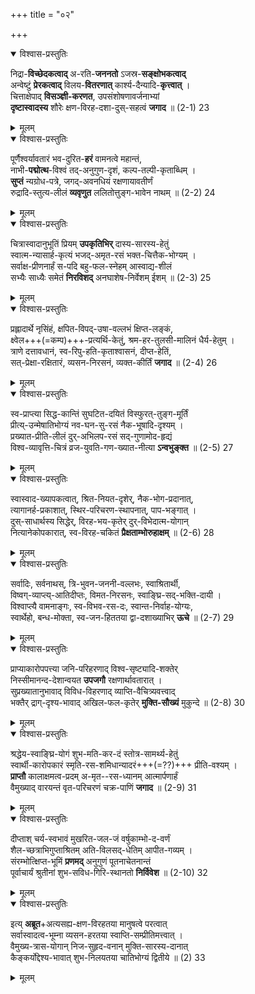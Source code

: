 +++
title = "०२"

+++

<details open><summary>विश्वास-प्रस्तुतिः</summary>

निद्रा-**विच्छेदकत्वाद्** अ-रति-**जननतो** ऽजस्र-**सङ्क्षोभकत्वाद्**  
अन्वेष्टुं **प्रेरकत्वाद्** विलय-**वितरणात्** कार्श्य-दैन्यादि-**कृत्त्वात्** ।  
चित्ताक्षेपाद् **विसञ्ज्ञी-करणत**, उपसंशोषणावर्जनाभ्यां  
**दृष्टास्वादस्य** शौरेः क्षण-विरह-दशा-दुस्-सहत्वं **जगाद** ॥ (2-1) 23
</details>

<details><summary>मूलम्</summary>

निद्राविच्छेदकत्वाद् अरतिजननतोऽजस्रसङ्क्षोभकत्वाद्  
अन्वेष्टुं प्रेरकत्वाद् विलयवितरणात् कार्श्यदैन्यादिकृत्त्वात् ।  
चित्ताक्षेपाद् विसञ्ज्ञीकरणत उपसंशोषणावर्जनाभ्यां  
दृष्टास्वादस्य शौरेः क्षणविरहदशादुस्सहत्वं जगाद ॥ (2-1) 23
</details>



<details open><summary>विश्वास-प्रस्तुतिः</summary>

पूर्णैश्वर्यावतारं भव-दुरित-**हरं** वामनत्वे महान्तं,  
नाभी-**पद्मोत्थ**-विश्वं तद्-अनुगुण-दृशं, कल्प-तल्पी-कृताब्धिम् ।  
**सुप्तं** न्यग्रोध-पत्रे, जगद्-अवनधियं रक्षणायावतीर्णं  
रुद्रादि-स्तुत्य-लीलं **व्यवृणुत** ललितोत्तुङ्ग-भावेन नाथम् ॥ (2-2) 24
</details>

<details><summary>मूलम्</summary>

पूर्णैश्वर्यावतारं भवदुरितहरं वामनत्वे महान्तं  
नाभीपद्मोत्थविश्वं तदनुगुणदृशं कल्पतल्पीकृताब्धिम् ।  
सुप्तं न्यग्रोधपत्रे जगदवनधियं रक्षणायावतीर्णं  
रुद्रादिस्तुत्यलीलं व्यवृणुत ललितोत्तुङ्गभावेन नाथम् ॥ (2-2) 24
</details>



<details open><summary>विश्वास-प्रस्तुतिः</summary>

चित्रास्वादानुभूतिं प्रियम् **उपकृतिभिर्** दास्य-सारस्य-हेतुं  
स्वात्म-न्यासार्ह-कृत्यं भजद्-अमृत-रसं भक्त-चित्तैक-भोग्यम् ।  
सर्वाक्ष-प्रीणनार्हं स-पदि बहु-फल-स्नेहम् आस्वाद्य-शीलं  
सभ्यैः साध्यैः समेतं **निरविशद्** अनघाशेष-निर्वेशम् ईशम् ॥ (2-3) 25
</details>

<details><summary>मूलम्</summary>

चित्रास्वादानुभूतिं प्रियमुपकृतिभिर् दास्यसारस्यहेतुं  
स्वात्मन्यासार्हकृत्यं भजदमृतरसं भक्तचित्तैकभोग्यम् ।  
सर्वाक्षप्रीणनार्हं सपदि बहुफलस्नेहमास्वाद्यशीलं  
सभ्यैः साध्यैः समेतं निरविशदनघाशेषनिर्वेशमीशम् ॥ (2-3) 25
</details>

<details open><summary>विश्वास-प्रस्तुतिः</summary>

प्रह्लादार्थे नृसिंहं, क्षपित-विपद्-उषा-वल्लभं क्षिप्त-लङ्कं,  
क्ष्वेल+++(=कम्प)+++-प्रत्यर्थि-केतुं, श्रम-हर-तुलसी-मालिनं धैर्य-हेतुम् ।  
त्राणे दत्तावधानं, स्व-रिपु-हति-कृताश्वासनं, दीप्त-हेतिं,  
सत्-प्रेक्षा-रक्षितारं, व्यसन-निरसनं, व्यक्त-कीर्तिं **जगाद** ॥ (2-4) 26
</details>

<details><summary>मूलम्</summary>

प्रह्लादार्थे नृसिंहं क्षपितविपदुषावल्लभं क्षिप्तलङ्कं  
क्ष्वेलप्रत्यर्थिकेतुं श्रमहरतुलसीमालिनं धैर्यहेतुम् ।  
त्राणे दत्तावधानं स्वरिपुहतिकृताश्वासनं दीप्तहेतिं  
सत्प्रेक्षारक्षितारं व्यसननिरसनं व्यक्तकीर्तिं जगाद ॥ (2-4) 26
</details>



<details open><summary>विश्वास-प्रस्तुतिः</summary>

स्व-प्राप्त्या सिद्ध-कान्तिं सुघटित-दयितं विस्फुरत्-तुङ्ग-मूर्तिं  
प्रीत्य्-उन्मेषातिभोग्यं नव-घन-सु-रसं नैक-भूषादि-दृश्यम् ।  
प्रख्यात-प्रीति-लीलं दुर्-अभिलप-रसं सद्-गुणामोद-हृद्यं  
विश्व-व्यावृत्ति-चित्रं व्रज-युवति-गण-ख्यात-नीत्या **ऽन्वभुङ्क्त** ॥ (2-5) 27
</details>

<details><summary>मूलम्</summary>

स्वप्राप्त्या सिद्धकान्तिं सुघटितदयितं विस्फुरत्तुङ्गमूर्तिं  
प्रीत्युन्मेषातिभोग्यं नवघनसुरसं नैकभूषादिदृश्यम् ।  
प्रख्यातप्रीतिलीलं दुरभिलपरसं सद्गुणामोदहृद्यं  
विश्वव्यावृत्तिचित्रं व्रजयुवतिगणख्यातनीत्याऽन्वभुङ्क्त ॥ (2-5) 27
</details>



<details open><summary>विश्वास-प्रस्तुतिः</summary>

स्वास्वाद-ख्यापकत्वात्, श्रित-नियत-दृशेर्, नैक-भोग-प्रदानात्,  
त्यागानर्ह-प्रकाशात्, स्थिर-परिचरण-स्थापनात्, पाप-भङ्गात् ।  
दुस्-साधार्थस्य सिद्धेर्, विरह-भय-कृतेर् दुर्-विभेदात्म-योगान्  
नित्यानेकोपकारात्, स्व-विरह-चकितं **प्रैक्षताम्भोरुहाक्षम्** ॥ (2-6) 28
</details>

<details><summary>मूलम्</summary>

स्वास्वादख्यापकत्वात् श्रितनियतदृशेर् नैकभोगप्रदानात्  
त्यागानर्हप्रकाशात् स्थिरपरिचरणस्थापनात् पापभङ्गात् ।  
दुस्साधार्थस्य सिद्धेर् विरहभयकृतेर् दुर्विभेदात्मयोगान्  
नित्यानेकोपकारात् स्वविरहचकितं प्रैक्षताम्भोरुहाक्षम् ॥ (2-6) 28
</details>



<details open><summary>विश्वास-प्रस्तुतिः</summary>

सर्वादिः, सर्वनाथस्, त्रि-भुवन-जननी-वल्लभः, स्वाश्रितार्थी,  
विष्वग्-व्याप्त्य्-आतिदीप्तः, विमत-निरसनः, स्वाङ्घ्रि-सद्-भक्ति-दायी ।  
विश्वाप्त्यै वामनाङ्गः, स्व-विभव-रस-दः, स्वान्त-निर्वाह-योग्यः,  
स्वार्थेहो, बन्ध-मोक्ता, स्व-जन-हिततया द्वा-दशाख्याभिर् **ऊचे** ॥ (2-7) 29
</details>

<details><summary>मूलम्</summary>

सर्वादिः सर्वनाथस् त्रिभुवनजननीवल्लभः स्वाश्रितार्थी  
विष्वग्व्याप्त्यातिदीप्तः विमतनिरसनः स्वाङ्घ्रिसद्भक्तिदायी ।  
विश्वाप्त्यै वामनाङ्गः स्वविभवरसदः स्वान्तनिर्वाहयोग्यः  
स्वार्थेहो बन्धमोक्ता स्वजनहिततया द्वादशाख्याभिरूचे ॥ (2-7) 29
</details>



<details open><summary>विश्वास-प्रस्तुतिः</summary>

प्राप्याकारोपपत्त्या जनि-परिहरणाद् विश्व-सृष्ट्यादि-शक्तेर्  
निस्सीमानन्द-देशान्वयत **उपजगौ** रक्षणार्थावतारात् ।  
सुप्रख्यातानुभावाद् विविध-विहरणाद् व्याप्ति-वैचित्र्यवत्त्वाद्  
भक्तैर् द्राग्-दृश्य-भावाद् अखिल-फल-कृतेर् **मुक्ति-सौख्यं** मुकुन्दे ॥ (2-8) 30
</details>

<details><summary>मूलम्</summary>

प्राप्याकारोपपत्त्या जनिपरिहरणाद् विश्वसृष्ट्यादिशक्तेर्  
निस्सीमानन्ददेशान्वयत उपजगौ रक्षणार्थावतारात् ।  
सुप्रख्यातानुभावाद् विविधविहरणाद् व्याप्तिवैचित्र्यवत्त्वाद्  
भक्तैर् द्राग्दृश्यभावाद् अखिलफलकृतेर् मुक्तिसौख्यं मुकुन्दे ॥ (2-8) 30
</details>



<details open><summary>विश्वास-प्रस्तुतिः</summary>

श्रद्धेय-स्वाङ्घ्रि-योगं शुभ-मति-कर-दं स्तोत्र-सामर्थ्य-हेतुं  
स्वार्थी-कारोपकारं स्मृति-रस-शमिधान्यादरं+++(=??)+++ प्रीति-वश्यम् ।  
**प्राप्तौ** कालाक्षमत्व-प्रदम् अ-मृत--रस-ध्यानम् आत्मार्पणार्हं  
वैमुख्याद् वारयन्तं वृत-परिचरणं चक्र-पाणिं **जगाद** ॥ (2-9) 31
</details>

<details><summary>मूलम्</summary>

श्रद्धेयस्वाङ्घ्रियोगं शुभमतिकरदं स्तोत्रसामर्थ्यहेतुं  
स्वार्थीकारोपकारं स्मृतिरसशमिधान्यादरं प्रीतिवश्यम् ।  
प्राप्तौ कालाक्षमत्वप्रदममृतरसध्यानमात्मार्पणार्हं  
वैमुख्याद्वारयन्तं वृतपरिचरणं चक्रपाणिं जगाद ॥ (2-9) 31
</details>



<details open><summary>विश्वास-प्रस्तुतिः</summary>

दीप्ताश् चर्य-स्वभावं मुखरित-जल-जं वर्षुकाम्भो-द-वर्णं  
शैल-च्छत्राभिगुप्ताश्रितम् अति-विलसद्-धेतिम् आपीत-गव्यम् ।  
संरम्भोत्क्षिप्त-भूमिं **प्रणमद्** अनुगुणं पूतनाचेतनान्तं  
पूर्वाचार्यं श्रुतीनां शुभ-सविध-गिरि-स्थानतो **निर्विवेश** ॥ (2-10) 32
</details>

<details><summary>मूलम्</summary>

दीप्ताश्चर्यस्वभावं मुखरितजलजं वर्षुकाम्भोदवर्णं  
शैलच्छत्राभिगुप्ताश्रितमतिविलसद्धेतिमापीतगव्यम् ।  
संरम्भोत्क्षिप्तभूमिं प्रणमदनुगुणं पूतनाचेतनान्तं  
पूर्वाचार्यं श्रुतीनां शुभसविधगिरिस्थानतो निर्विवेश ॥ (2-10) 32
</details>



<details open><summary>विश्वास-प्रस्तुतिः</summary>

इत्य् **अब्रूत**+अत्यसह्य-क्षण-विरहतया मानुषत्वे परत्वात्  
सर्वास्वादत्व-भूम्ना व्यसन-हरतया स्वाप्ति-सम्प्रीतिमत्त्वात् ।  
वैमुख्य-त्रास-योगान् निज-सुहृद-वनान् मुक्ति-सारस्य-दानात्  
कैङ्कर्योद्देश्य-भावात् शुभ-निलयतया चातिभोग्यं द्वितीये ॥ (2) 33
</details>

<details><summary>मूलम्</summary>

इत्यब्रूतात्यसह्यक्षणविरहतया मानुषत्वे परत्वात्  
सर्वास्वादत्वभूम्ना व्यसनहरतया स्वाप्तिसम्प्रीतिमत्त्वात् ।  
वैमुख्यत्रासयोगान् निजसुहृदवनान् मुक्तिसारस्यदानात्  
कैङ्कर्योद्देश्यभावात् शुभनिलयतया चातिभोग्यं द्वितीये ॥ (2) 33
</details>
